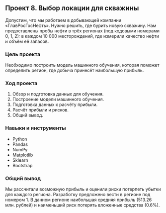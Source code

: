 ## Проект 8. Выбор локации для скважины

Допустим, что мы работаем в добывающей компании «ГлавРосГосНефть». Нужно решить, где бурить новую скважину. Нам предоставлены пробы нефти в трёх регионах (под кодовыми номерами 0, 1, 2): в каждом 10 000 месторождений, где измерили качество нефти и объём её запасов.

### Цель проекта

Необходимо построить модель машинного обучения, которая поможет определить регион, где добыча принесёт наибольшую прибыль.

### Ход проекта

1. Обзор и подготовка данных для обучения.
2. Построение модели машинного обучения.
3. Подготовка данных к расчёту прибыли.
4. Расчёт прибыли и рисков.
5. Общий вывод.

### Навыки и инструменты

- Python
- Pandas
- NumPy
- Matplotlib
- Sklearn
- Bootstrap

### Общий вывод

Мы рассчитали возможную прибыль и оценили риски потерпеть убытки для каждого региона. Разработку предложено вести в регионе под номером 1. В данном регионе наибольшая средняя прибыль (513.26 млн. рублей) и наименьший риск потерять вложенные средства (0.6%).
